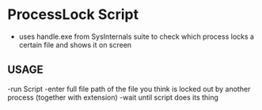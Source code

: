 # ProcessLock Script
- uses handle.exe from SysInternals suite to check which process locks a certain file and shows it on screen

## USAGE
-run Script
-enter full file path of the file you think is locked out by another process (together with extension)
-wait until script does its thing